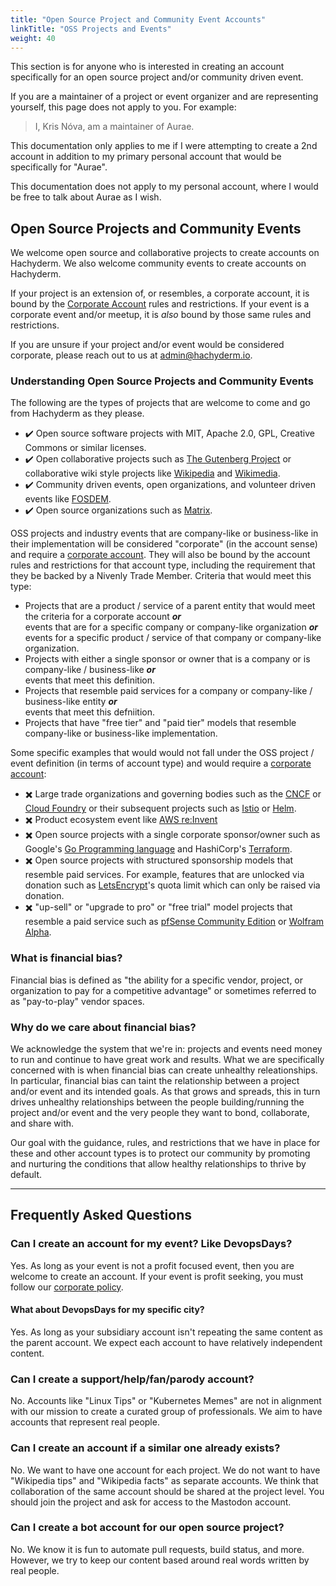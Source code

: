 ```yaml
---
title: "Open Source Project and Community Event Accounts"
linkTitle: "OSS Projects and Events"
weight: 40
---
```


This section is for anyone who is interested in creating an account
specifically for an open source project and/or community driven event.

If you are a maintainer of a project or event organizer and are
representing yourself, this page does not apply to you. For example:

> I, Kris Nóva, am a maintainer of Aurae.

This documentation only applies to me if I were attempting to create a 2nd
account in addition to my primary personal account that would be specifically
for "Aurae".

This documentation does not apply to my personal account, where I would be free
to talk about Aurae as I wish.

## Open Source Projects and Community Events

We welcome open source and collaborative projects to create accounts on
Hachyderm. We also welcome community events to create accounts on Hachyderm.

If your project is an extension of, or resembles, a corporate account, it
is bound by the [Corporate Account](../corporate-accounts/) rules and restrictions.
If your event is a corporate event and/or meetup, it is _also_ bound by those
same rules and restrictions.

If you are unsure if your project and/or event would be considered corporate,
please reach out to us at [admin@hachyderm.io](mailto:admin@hachyderm.io).

### Understanding Open Source Projects and Community Events

The following are the types of projects that are welcome to come and go from
Hachyderm as they please.

- :heavy_check_mark: Open source software projects with MIT, Apache 2.0, GPL,
  Creative Commons or similar licenses.
- :heavy_check_mark: Open collaborative projects such as [The Gutenberg
  Project](https://www.gutenberg.org/) or collaborative wiki style projects
  like [Wikipedia](https://wikipedia.org) and
  [Wikimedia](https://wikimedia.org).
- :heavy_check_mark: Community driven events, open organizations, and volunteer
  driven events like [FOSDEM](https://fosdem.org/).
- :heavy_check_mark: Open source organizations such as
  [Matrix](https://matrix.org).

OSS projects and industry events that are company-like or business-like in their
implementation will be considered "corporate" (in the account sense) and require
a [corporate account](../corporate-accounts/). They will also be bound by the
account rules and restrictions for that account type, including the requirement
that they be backed by a Nivenly Trade Member. Criteria that would meet this type:

- Projects that are a product / service of a parent entity that would meet the
  criteria for a corporate account **_or_**<br />
  events that are for a specific company or company-like organization **_or_**<br />
  events for a specific product / service of that company or company-like organization.
- Projects with either a single sponsor or owner that is a company or is company-like / business-like **_or_**<br />
  events that meet this definition.
- Projects that resemble paid services for a company or company-like / business-like entity **_or_**<br />
  events that meet this defniition.
- Projects that have "free tier" and "paid tier" models that resemble company-like
  or business-like implementation.

Some specific examples that would would not fall under the OSS project / event
definition (in terms of account type) and would require a [corporate account](../corporate-accounts/):

- :heavy_multiplication_x: Large trade organizations and governing
  bodies such as the [CNCF](https://www.cncf.io/about/join/) or [Cloud
  Foundry](https://www.cloudfoundry.org/membership/) or their subsequent
  projects such as [Istio](https://www.cncf.io/projects/istio/) or
  [Helm](https://www.cncf.io/projects/helm/).
- :heavy_multiplication_x: Product ecosystem event like [AWS re:Invent](https://reinvent.awsevents.com/)
- :heavy_multiplication_x: Open source projects with a single corporate
  sponsor/owner such as Google's [Go Programming language](https://go.dev/)
  and HashiCorp's [Terraform](https://www.terraform.io/).
- :heavy_multiplication_x: Open source projects with structured sponsorship
  models that resemble paid services. For example, features that are unlocked
  via donation such as [LetsEncrypt](https://letsencrypt.org/sponsors/)'s quota
  limit which can only be raised via donation.
- :heavy_multiplication_x: "up-sell" or "upgrade to pro" or "free trial" model
  projects that resemble a paid service such as [pfSense Community
  Edition](https://www.pfsense.org/download/) or [Wolfram
  Alpha](https://www.wolfram.com/open-materials/).

### What is financial bias?

Financial bias is defined as "the ability for a specific vendor, project, or
organization to pay for a competitive advantage" or sometimes referred to as
"pay-to-play" vendor spaces. 

### Why do we care about financial bias?

We acknowledge the system that we're in: projects and events need money to run
and continue to have great work and results. What we are specifically concerned
with is when financial bias can create unhealthy releationships. In particular,
financial bias can taint the relationship between a project and/or event and its
intended goals. As that grows and spreads, this in turn drives unhealthy
relationships between the people building/running the project and/or event
and the very people they want to bond, collaborate, and share with.

Our goal with the guidance, rules, and restrictions that we have in place
for these and other account types is to protect our community by promoting
and nurturing the conditions that allow healthy relationships to thrive by
default.

---

## Frequently Asked Questions

### Can I create an account for my event? Like DevopsDays?

Yes. As long as your event is not a profit focused event, then you are welcome to
create an account. If your event is profit seeking, you must follow our
[corporate policy](../corporate-accounts/).

#### What about DevopsDays for my specific city?

Yes. As long as your subsidiary account isn't repeating the same content as the
parent account. We expect each account to have relatively independent content.

### Can I create a support/help/fan/parody account?

No. Accounts like "Linux Tips" or "Kubernetes Memes" are not in alignment with
our mission to create a curated group of professionals. We aim to have accounts
that represent real people.

### Can I create an account if a similar one already exists?

No. We want to have one account for each project. We do not want to have
"Wikipedia tips" and "Wikipedia facts" as separate accounts. We think that
collaboration of the same account should be shared at the project level. You
should join the project and ask for access to the Mastodon account.

### Can I create a bot account for our open source project?

No. We know it is fun to automate pull requests, build status, and more. However,
we try to keep our content based around real words written by real people.
